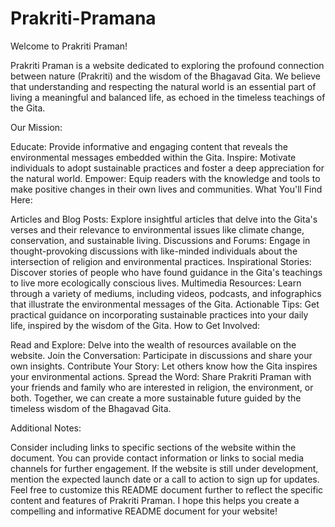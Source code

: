 # Prakriti-Pramana
Welcome to Prakriti Praman!

Prakriti Praman is a website dedicated to exploring the profound connection between nature (Prakriti) and the wisdom of the Bhagavad Gita. We believe that understanding and respecting the natural world is an essential part of living a meaningful and balanced life, as echoed in the timeless teachings of the Gita.

Our Mission:

Educate: Provide informative and engaging content that reveals the environmental messages embedded within the Gita.
Inspire: Motivate individuals to adopt sustainable practices and foster a deep appreciation for the natural world.
Empower: Equip readers with the knowledge and tools to make positive changes in their own lives and communities.
What You'll Find Here:

Articles and Blog Posts: Explore insightful articles that delve into the Gita's verses and their relevance to environmental issues like climate change, conservation, and sustainable living.
Discussions and Forums: Engage in thought-provoking discussions with like-minded individuals about the intersection of religion and environmental practices.
Inspirational Stories: Discover stories of people who have found guidance in the Gita's teachings to live more ecologically conscious lives.
Multimedia Resources: Learn through a variety of mediums, including videos, podcasts, and infographics that illustrate the environmental messages of the Gita.
Actionable Tips: Get practical guidance on incorporating sustainable practices into your daily life, inspired by the wisdom of the Gita.
How to Get Involved:

Read and Explore: Delve into the wealth of resources available on the website.
Join the Conversation: Participate in discussions and share your own insights.
Contribute Your Story: Let others know how the Gita inspires your environmental actions.
Spread the Word: Share Prakriti Praman with your friends and family who are interested in religion, the environment, or both.
Together, we can create a more sustainable future guided by the timeless wisdom of the Bhagavad Gita.

Additional Notes:

Consider including links to specific sections of the website within the document.
You can provide contact information or links to social media channels for further engagement.
If the website is still under development, mention the expected launch date or a call to action to sign up for updates.
Feel free to customize this README document further to reflect the specific content and features of Prakriti Praman.
I hope this helps you create a compelling and informative README document for your website!
